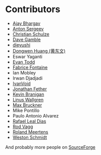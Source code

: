 Contributors
============

* [Ajay Bhargav](https://github.com/ajaybhargav)
* [Anton Sergeev](https://github.com/anton-sergeev)
* [Christian Schulze](https://github.com/ChristianSch)
* [Dave Gamble](https://github.com/DaveGamble)
* [dieyushi](https://github.com/dieyushi)
* [Dongwen Huang (黄东文)](https://github.com/DongwenHuang)
* Eswar Yaganti
* [Evan Todd](https://github.com/etodd)
* [Fabrice Fontaine](https://github.com/ffontaine)
* Ian Mobley
* Irwan Djadjadi
* [IvanVoid](https://github.com/npi3pak)
* [Jonathan Fether](https://github.com/jfether)
* [Kevin Branigan](https://github.com/kbranigan)
* [Linus Wallgren](https://github.com/ecksun)
* [Max Bruckner](https://github.com/FSMaxB)
* Mike Pontillo
* Paulo Antonio Alvarez
* [Rafael Leal Dias](https://github.com/rafaeldias)
* [Rod Vagg](https://github.com/rvagg)
* [Roland Meertens](https://github.com/rmeertens)
* [Weston Schmidt](https://github.com/schmidtw)

And probably more people on [SourceForge](https://sourceforge.net/p/cjson/bugs/search/?q=status%3Aclosed-rejected+or+status%3Aclosed-out-of-date+or+status%3Awont-fix+or+status%3Aclosed-fixed+or+status%3Aclosed&page=0)
